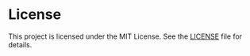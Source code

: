 # License

This project is licensed under the MIT License. See the [LICENSE](https://github.com/jeremymefford/tfce-graphql/blob/main/LICENSE) file for details.
